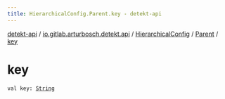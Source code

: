 ```yaml
---
title: HierarchicalConfig.Parent.key - detekt-api
---
```


[detekt-api](../../../index.html) / [io.gitlab.arturbosch.detekt.api](../../index.html) / [HierarchicalConfig](../index.html) / [Parent](index.html) / [key](./key.html)

# key

`val key: `[`String`](https://kotlinlang.org/api/latest/jvm/stdlib/kotlin/-string/index.html)